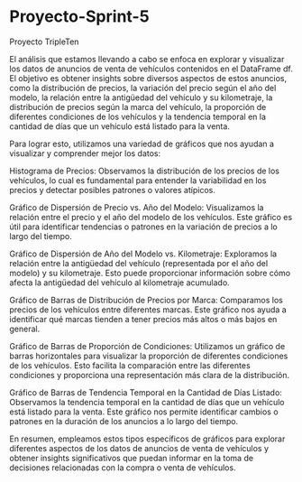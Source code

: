 # Proyecto-Sprint-5
Proyecto TripleTen

El análisis que estamos llevando a cabo se enfoca en explorar y visualizar los datos de anuncios de venta de vehículos contenidos en el DataFrame df. El objetivo es obtener insights sobre diversos aspectos de estos anuncios, como la distribución de precios, la variación del precio según el año del modelo, la relación entre la antigüedad del vehículo y su kilometraje, la distribución de precios según la marca del vehículo, la proporción de diferentes condiciones de los vehículos y la tendencia temporal en la cantidad de días que un vehículo está listado para la venta.

Para lograr esto, utilizamos una variedad de gráficos que nos ayudan a visualizar y comprender mejor los datos:

Histograma de Precios: Observamos la distribución de los precios de los vehículos, lo cual es fundamental para entender la variabilidad en los precios y detectar posibles patrones o valores atípicos.

Gráfico de Dispersión de Precio vs. Año del Modelo: Visualizamos la relación entre el precio y el año del modelo de los vehículos. Este gráfico es útil para identificar tendencias o patrones en la variación de precios a lo largo del tiempo.

Gráfico de Dispersión de Año del Modelo vs. Kilometraje: Exploramos la relación entre la antigüedad del vehículo (representada por el año del modelo) y su kilometraje. Esto puede proporcionar información sobre cómo afecta la antigüedad del vehículo al kilometraje acumulado.

Gráfico de Barras de Distribución de Precios por Marca: Comparamos los precios de los vehículos entre diferentes marcas. Este gráfico nos ayuda a identificar qué marcas tienden a tener precios más altos o más bajos en general.

Gráfico de Barras de Proporción de Condiciones: Utilizamos un gráfico de barras horizontales para visualizar la proporción de diferentes condiciones de los vehículos. Esto facilita la comparación entre las diferentes condiciones y proporciona una representación más clara de la distribución.

Gráfico de Barras de Tendencia Temporal en la Cantidad de Días Listado: Observamos la tendencia temporal en la cantidad de días que un vehículo está listado para la venta. Este gráfico nos permite identificar cambios o patrones en la duración de los anuncios a lo largo del tiempo.

En resumen, empleamos estos tipos específicos de gráficos para explorar diferentes aspectos de los datos de anuncios de venta de vehículos y obtener insights significativos que puedan informar en la toma de decisiones relacionadas con la compra o venta de vehículos.
